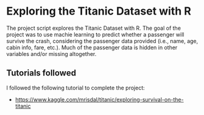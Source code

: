 # Exploring the Titanic Dataset with R
The project script explores the Titanic Dataset with R. The goal of the project was to use machie learning to predict whether a passenger will survive the crash, considering the passenger data provided (i.e., name, age, cabin info, fare, etc.). Much of the passenger data is hidden in other variables and/or missing altogether.

## Tutorials followed
I followed the following tutorial to complete the project:
* https://www.kaggle.com/mrisdal/titanic/exploring-survival-on-the-titanic
